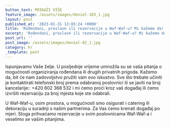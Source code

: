 ```yaml
---
button_text: PRIKAŽI VIŠE
feature_image: /assets/images/deniel-103_1.jpg
layout: post
published_at: '2023-01-31 13:03:24 +0000'
title: 'Rođendani, proslave ili rezervacije u Waf-Waf-u? Mi kažemo da!'
excerpt: 'Rođendani, proslave ili rezervacije u Waf-Waf-u? Mi kažemo da!'
post_url: ''
post_image: /assets/images/deniel-82_1.jpg
category: hr
_template: post
---
```



Ispunjavamo Vaše želje. U posljednje vrijeme umnožila su se vaša pitanja o mogućnosti organiziranja rođendana ili drugih privatnih prigoda. Kažemo da, bit će nam zadovoljstvo pružiti vam ovo iskustvo. Sve što trebate učiniti je kontaktirati telefonski broj prema odabranoj poslovnici ili se javiti na broj kancelarije:: +420 602 368 532 i mi ćemo proći kroz vaš događaj ili ćemo izvršiti rezervaciju za broj mjesta koje ste odabrali.

U Waf-Waf-u, osim prostora, u mogućnosti smo osigurati i catering ili dekoraciju u suradnji s našim partnerima. Za Vas ćemo kreirati događaj po mjeri. Stoga prihvaćamo rezervacije u svim poslovnicama Waf-Waf-a i veselimo se vašim pitanjima.
